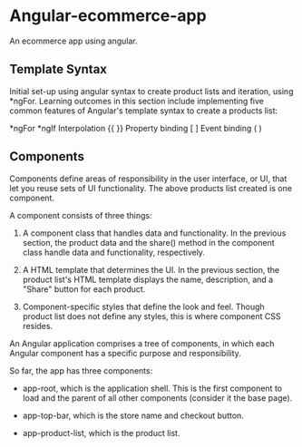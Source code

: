 # Angular-ecommerce-app
An ecommerce app using angular. 

## Template Syntax
Initial set-up using angular syntax to create product lists and iteration, using *ngFor. Learning outcomes in this section include implementing five common features of Angular's template syntax to create a products list:

*ngFor
*ngIf
Interpolation {{ }}
Property binding [ ]
Event binding ( )

## Components
Components define areas of responsibility in the user interface, or UI, that let you reuse sets of UI functionality. The above products list created is one component.

A component consists of three things:

1) A component class that handles data and functionality. In the previous section, the product data and the share() method in the component class handle data and functionality, respectively.

2) A HTML template that determines the UI. In the previous section, the product list's HTML template displays the name, description, and a "Share" button for each product.

3) Component-specific styles that define the look and feel. Though product list does not define any styles, this is where component CSS resides.

An Angular application comprises a tree of components, in which each Angular component has a specific purpose and responsibility.

So far, the app has three components:

- app-root, which is the application shell. This is the first component to load and the parent of all other components (consider it the base page).

- app-top-bar, which is the store name and checkout button.

- app-product-list, which is the product list.





